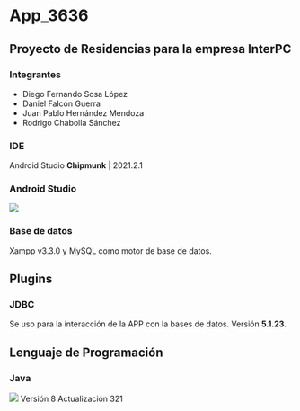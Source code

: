 # App_3636
## Proyecto de Residencias para la empresa InterPC
### Integrantes
- Diego Fernando Sosa López
- Daniel Falcón Guerra
- Juan Pablo Hernández Mendoza
- Rodrigo Chabolla Sánchez
### IDE
Android Studio **Chipmunk** | 2021.2.1
### Android Studio
![](https://i.blogs.es/68844e/androidstudioo/450_1000.jpg)
### Base de datos
Xampp v3.3.0 y MySQL como motor de base de datos.
## Plugins
### JDBC
Se uso para la interacción de la APP con la bases de datos. Versión **5.1.23**.
## Lenguaje de Programación
### Java
![]([https://i.blogs.es/68844e/androidstudioo/450_1000.jpg](https://conocimiento.blob.core.windows.net/conocimiento/2020/Contables/ContabilidadBancos/CartasTecnicas/CT_Contabilidad_Bancos_1223/drex_version_8_de_java_custom.png))
Versión 8 Actualización 321
